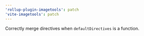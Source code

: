 ```yaml
---
'rollup-plugin-imagetools': patch
'vite-imagetools': patch
---
```


Correctly merge directives when `defaultDirectives` is a function.
